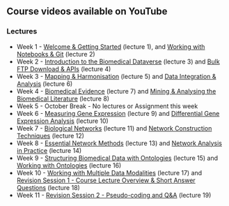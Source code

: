 ## Course videos available on YouTube

### Lectures
- Week 1 - [Welcome & Getting Started](https://youtu.be/RIo4sGYZ_pg) (lecture 1), and [Working with Notebooks & Git](https://youtu.be/LuEavqpq-5M) (lecture 2)
- Week 2 - [Introduction to the Biomedical Dataverse](https://youtu.be/7WLE6iU4kq0) (lecture 3) and [Bulk FTP Download & APIs](https://youtu.be/HzQJSd0trMA) (lecture 4)
- Week 3 - [Mapping & Harmonisation](https://youtu.be/k02mj8ujzCo) (lecture 5) and [Data Integration & Analysis](https://youtu.be/MnLQXnEDNiA) (lecture 6)
- Week 4 - [Biomedical Evidence](https://youtu.be/7HpsMi2hKck) (lecture 7) and [Mining & Analysing the Biomedical Literature](https://youtu.be/nPjq1-Vnm1Q) (lecture 8)
- Week 5 - October Break - No lectures or Assignment this week
- Week 6 - [Measuring Gene Expression](https://youtu.be/CPuo3ShMy5E) (lecture 9) and [Differential Gene Expression Analysis](https://youtu.be/jQbHn5Ix8cA) (lecture 10)
- Week 7 - [Biological Networks](https://youtu.be/nYr_eG5fxmk) (lecture 11) and [Network Construction Techniques](https://youtu.be/WrkS-qr5U6s) (lecture 12)
- Week 8 - [Essential Network Methods](https://youtu.be/1Xo76GvBvuU) (lecture 13) and [Network Analysis in Practice](https://youtu.be/AUCcmBDhERk) (lecture 14)
- Week 9 - [Structuring Biomedical Data with Ontologies](https://youtu.be/6Ldna2tUCEY) (lecture 15) and [Working with Ontologies](https://youtu.be/8QER7Na8pf4) (lecture 16)
- Week 10 - [Working with Multiple Data Modalities](https://youtu.be/y08sCoChWsI) (lecture 17) and [Revision Session 1 - Course Lecture Overview & Short Answer Questions](https://youtu.be/9GeUiBT32b8) (lecture 18)
- Week 11 - [Revision Session 2 - Pseudo-coding and Q&A](https://youtu.be/862NH10CO0I) (lecture 19)
